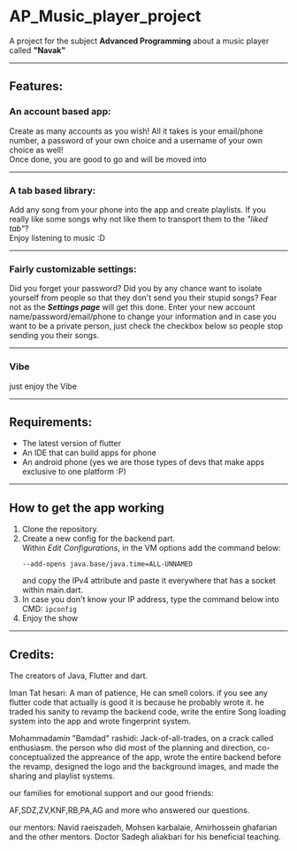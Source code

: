 # AP_Music_player_project

A project for the subject **Advanced Programming** about a music player called **"Navak"**

---

## Features:

### An account based app:
Create as many accounts as you wish! All it takes is your email/phone number, a password of your own choice and a username of your own choice as well!  
Once done, you are good to go and will be moved into

---

### A tab based library:
Add any song from your phone into the app and create playlists. If you really like some songs why not like them to transport them to the *"liked tab"*?  
Enjoy listening to music :D

---

### Fairly customizable settings:
Did you forget your password? Did you by any chance want to isolate yourself from people so that they don't send you their stupid songs? Fear not as the **_Settings page_** will get this done. Enter your new account name/password/email/phone to change your information and in case you want to be a private person, just check the checkbox below so people stop sending you their songs.

---

### Vibe
just enjoy the Vibe

---

## Requirements:
- The latest version of flutter
- An IDE that can build apps for phone
- An android phone (yes we are those types of devs that make apps exclusive to one platform :P)

---

## How to get the app working

1. Clone the repository.
2. Create a new config for the backend part.  
   Within *Edit Configurations*, in the VM options add the command below:
   ```
   --add-opens java.base/java.time=ALL-UNNAMED
   ```
   and copy the IPv4 attribute and paste it everywhere that has a socket within main.dart.
3. In case you don't know your IP address, type the command below into CMD:
```ipconfig```
4. Enjoy the show


--- 
## Credits:

The creators of Java, Flutter and dart.

Iman Tat hesari: A man of patience, He can smell colors. if you see any flutter code that actually is good it is because he probably wrote it. he traded his sanity to revamp the backend code, write the entire Song loading system into the app and wrote fingerprint system.

Mohammadamin "Bamdad" rashidi: Jack-of-all-trades, on a crack called enthusiasm. the person who did most of the planning and direction, co-conceptualized the appreance of the app, wrote the entire backend before the revamp, designed the logo and the background images, and made the sharing and playlist systems.

our families for emotional support and our good friends:

AF,SDZ,ZV,KNF,RB,PA,AG and more who answered our questions.

our mentors:
Navid raeiszadeh, Mohsen karbalaie, Amirhossein ghafarian and the other mentors.
Doctor Sadegh aliakbari for his beneficial teaching.

